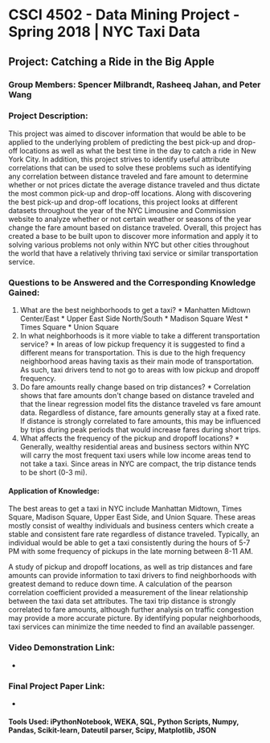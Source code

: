 # CSCI 4502 - Data Mining Project - Spring 2018 | NYC Taxi Data
## Project: Catching a Ride in the Big Apple

### Group Members: Spencer Milbrandt, Rasheeq Jahan, and Peter Wang

### Project Description:
   This project was aimed to discover information that would be able to be applied to the underlying problem of
   predicting the best pick-up and drop-off locations as well as what the best time in the day to catch a ride 
   in New York City. In addition, this project strives to identify useful attribute correlations that can be 
   used to solve these problems such as identifying any correlation between distance traveled and fare amount to
   determine whether or not prices dictate the average distance traveled and thus dictate the most common pick-up
   and drop-off locations. Along with discovering the best pick-up and drop-off locations, this project looks at
   different datasets throughout the year of the NYC Limousine and Commission website to analyze whether or not
   certain weather or seasons of the year change the fare amount based on distance traveled. Overall, this project
   has created a base to be built upon to discover more information and apply it to solving various problems not
   only within NYC but other cities throughout the world that have a relatively thriving taxi service or similar
   transportation service.

### Questions to be Answered and the Corresponding Knowledge Gained:
  1. What are the best neighborhoods to get a taxi?
    * Manhatten Midtown Center/East
    * Upper East Side North/South
    * Madison Square West
    * Times Square
    * Union Square
  2. In what neighborhoods is it more viable to take a different transportation service?
    * In areas of low pickup frequency it is suggested to find a different means for transportation. This is due to the high frequency neighborhood areas having
    taxis as their main mode of transportation. As such, taxi drivers tend to not go to areas with low pickup and dropoff frequency.
  3. Do fare amounts really change based on trip distances?
    * Correlation shows that fare amounts don't change based on distance traveled and that the linear regression model fits the distance traveled vs fare amount
    data. Regardless of distance, fare amounts generally stay at a fixed rate. If distance is strongly correlated to fare amounts, this may be influenced by 
    trips during peak periods that would increase fares during short trips.
  4. What affects the frequency of the pickup and dropoff locations?
    * Generally, wealthy residential areas and business sectors within NYC will carry the most frequent taxi users while low income areas tend to not take a taxi.
    Since areas in NYC are compact, the trip distance tends to be short (0-3 mi). 

#### Application of Knowledge:
   The best areas to get a taxi in NYC include Manhattan Midtown, Times Square, Madison Square, Upper East Side, and Union Square.
   These areas mostly consist of wealthy individuals and business centers which create a stable and consistent fare rate regardless
   of distance traveled. Typically, an individual would be able to get a taxi consistently during the hours of 5-7 PM with some frequency
   of pickups in the late morning between 8-11 AM. 

   A study of pickup and dropoff locations, as well as trip distances and fare amounts can provide information to taxi drivers to find neighborhoods with greatest demand to reduce down time.  A calculation of the pearson correlation coefficient provided a measurement of the linear relationship between the taxi data set attributes.  The taxi trip distance is strongly correlated to fare amounts, although further analysis on traffic congestion may provide a more accurate picture.  By identifying popular neighborhoods, taxi services can minimize the time needed to find an available passenger.

### Video Demonstration Link:
  * 

### Final Project Paper Link:
  * 

#### Tools Used: iPythonNotebook, WEKA, SQL, Python Scripts, Numpy, Pandas, Scikit-learn, Dateutil parser, Scipy, Matplotlib, JSON
